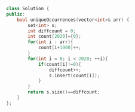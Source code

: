 <!--
 * @Author: your name
 * @Date: 2020-10-28 09:15:20
 * @LastEditTime: 2020-11-09 10:53:06
 * @LastEditors: Please set LastEditors
 * @Description: In User Settings Edit
 * @FilePath: /projects/leetcode/1207. 独一无二的出现次数.md
-->
```c++
class Solution {
public:
    bool uniqueOccurrences(vector<int>& arr) {
        set<int> s;
        int diffcount = 0;
        int count[2020]={0};
        for(int i : arr){
            count[i+1000]++;
        }
        for(int i = 0; i < 2020; ++i){
            if(count[i]!=0){
                diffcount++;
                s.insert(count[i]);
            }
        }
        return s.size()==diffcount;
    }
};
```